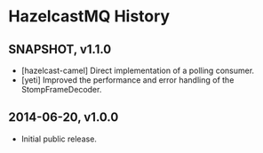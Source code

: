 # HazelcastMQ History

## SNAPSHOT, v1.1.0

- [hazelcast-camel] Direct implementation of a polling consumer.
- [yeti] Improved the performance and error handling of the StompFrameDecoder.

## 2014-06-20, v1.0.0

- Initial public release.